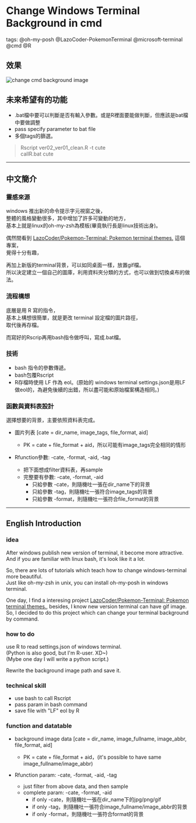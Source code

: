 # Change Windows Terminal Background in cmd

tags: @oh-my-posh @LazoCoder-PokemonTerminal @microsoft-terminal @cmd @R

## 效果

![change cmd background image](./effect.gif?raw=true "effect.gif")

## 未來希望有的功能

- .bat檔中要可以判斷是否有輸入參數。或是R裡面要能做判斷，但應該是bat檔中要做調整
- pass specify parameter to bat file
- 多個tags的篩選。

> Rscript ver02_ver01_clean.R -t cute  
> callR.bat cute

---

## 中文簡介

### 靈感來源

windows 推出新的命令提示字元視窗之後，  
整體的風格變動很多，其中增加了許多可變動的地方，  
基本上就是linux的oh-my-zsh為模板(畢竟執行長是linux技術出身)。

偶然間看到 [LazoCoder/Pokemon-Terminal: Pokemon terminal themes.](https://github.com/LazoCoder/Pokemon-Terminal) 這個專案，  
覺得十分有趣，  

再加上新版的terminal背景，可以如同桌面一樣，放置gif檔。  
所以決定建立一個自己的圖庫，利用資料夾分類的方式，也可以做到切換桌布的做法。

### 流程構想

底層是用 R 寫的指令，  
基本上構想很簡單，就是更改 terminal 設定檔的圖片路徑，  
取代後再存檔。

而寫好的Rscrip再用bash指令做呼叫，寫成.bat檔。

### 技術

- bash 指令的參數傳遞。
- bash包覆Rscript
- R存檔時使用 LF 作為 eol。(原始的 windows terminal settings.json是用LF做eol的，為避免後續的出錯，所以盡可能和原始檔案構造相同。)

### 函數與資料表設計

選擇想要的背景，主要依照資料表完成。

- 圖片列表 [cate = dir_name, image_tags, file_format, aid]
  - PK = cate + file_format + aid，所以可能有image_tags完全相同的情形

- Rfunction參數: -cate, -format, -aid, -tag
  - 把下面想成filter資料表，再sample
  - 完整要有參數: -cate, -format, -aid
    - 只給參數 -cate，則隨機吐一張在dir_name下的背景
    - 只給參數 -tag，則隨機吐一張符合image_tags的背景
    - 只給參數 -format，則隨機吐一張符合file_format的背景

---

## English Introduction

### idea

After windows publish new version of terminal, it become more attractive.  
And if you are familiar with linux bash, it's look like it a lot.

So, there are lots of tutorials which teach how to change windows-terminal more beautiful.  
Just like oh-my-zsh in unix, you can install oh-my-posh in windows terminal.

One day, I find a interesing project [LazoCoder/Pokemon-Terminal: Pokemon terminal themes.](https://github.com/LazoCoder/Pokemon-Terminal), besides, I know new version terminal can have gif image.  
So, I decided to do this project which can change your terminal background by command.

### how to do

use R to read settings.json of windows terminal.  
(Python is also good, but I'm R-user. XD~)  
(Mybe one day I will write a python script.)

Rewrite the background image path and save it.

### technical skill

- use bash to call Rscript
- pass param in bash command
- save file with "LF" eol by R

### function and datatable

- background image data [cate = dir_name, image_fullname, image_abbr, file_format, aid]
  - PK = cate + file_format + aid，(it's possible to have same image_fullname/image_abbr)

- Rfunction param: -cate, -format, -aid, -tag
  - just filter from above data, and then sample
  - complete param: -cate, -format, -aid
    - if only -cate，則隨機吐一張在dir_name下的jpg/png/gif
    - if only -tag，則隨機吐一張符合image_fullname/image_abbr的背景
    - if only -format，則隨機吐一張符合format的背景


